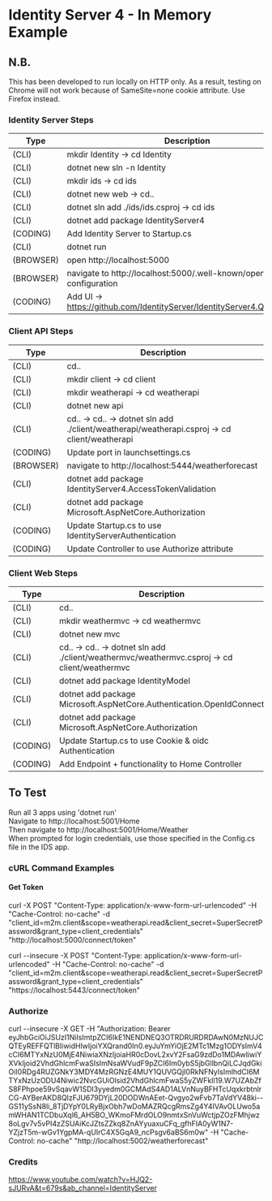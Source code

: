 # Identity Server 4 - In Memory Example

## N.B.
This has been developed to run locally on HTTP only. As a result, testing on Chrome will not work because of SameSite=none cookie attribute. Use Firefox instead.


### Identity Server Steps
| Type | Description |
|---|---|
| (CLI) | mkdir Identity						-> cd Identity |
| (CLI) | dotnet new sln -n Identity |
| (CLI) | mkdir ids								-> cd ids |
| (CLI) | dotnet new web						-> cd.. |
| (CLI) | dotnet sln add ./ids/ids.csproj		-> cd ids |
| (CLI) | dotnet add package IdentityServer4 |
| (CODING) | Add Identity Server to Startup.cs |
| (CLI) | dotnet run |
| (BROWSER) | open http://localhost:5000 |
| (BROWSER) | navigate to http://localhost:5000/.well-known/openid-configuration |
| (CODING) | Add UI -> https://github.com/IdentityServer/IdentityServer4.Quickstart.UI |



### Client API Steps
| Type | Description |
|---|---|
| (CLI) | cd.. |
| (CLI) | mkdir client 	-> cd client |
| (CLI) | mkdir weatherapi 	-> cd weatherapi |
| (CLI) | dotnet new api |
| (CLI) | cd..	->	cd..	->	dotnet sln add ./client/weatherapi/weatherapi.csproj	->	cd client/weatherapi |
| (CODING) | Update port in launchsettings.cs |
| (BROWSER) | navigate to http://localhost:5444/weatherforecast |
| (CLI) | dotnet add package IdentityServer4.AccessTokenValidation |
| (CLI) | dotnet add package Microsoft.AspNetCore.Authorization |
| (CODING) | Update Startup.cs to use IdentityServerAuthentication |
| (CODING) | Update Controller to use Authorize attribute |


### Client Web Steps
| Type | Description |
|---|---|
| (CLI) | cd.. |
| (CLI) | mkdir weathermvc 	-> cd weathermvc |
| (CLI) | dotnet new mvc |
| (CLI) | cd..	->	cd..	->	dotnet sln add ./client/weathermvc/weathermvc.csproj	->	cd client/weathermvc |
| (CLI) | dotnet add package IdentityModel |
| (CLI) | dotnet add package Microsoft.AspNetCore.Authentication.OpenIdConnect |
| (CLI) | dotnet add package Microsoft.AspNetCore.Authorization |
| (CODING) | Update Startup.cs to use Cookie & oidc Authentication |
| (CODING) | Add Endpoint + functionality to Home Controller |


## To Test
Run all 3 apps using 'dotnet run' <br />
Navigate to http://localhost:5001/Home <br />
Then navigate to http://localhost:5001/Home/Weather <br />
When prompted for login credentials, use those specified in the Config.cs file in the IDS app. <br />

### cURL Command Examples
#### Get Token
curl -X POST "Content-Type: application/x-www-form-url-urlencoded" -H "Cache-Control: no-cache" -d "client_id=m2m.client&scope=weatherapi.read&client_secret=SuperSecretPassword&grant_type=client_credentials" "http://localhost:5000/connect/token"

curl --insecure -X POST "Content-Type: application/x-www-form-url-urlencoded" -H "Cache-Control: no-cache" -d "client_id=m2m.client&scope=weatherapi.read&client_secret=SuperSecretPassword&grant_type=client_credentials" "https://localhost:5443/connect/token"


### Authorize
curl --insecure -X GET -H "Authorization: Bearer eyJhbGciOiJSUzI1NiIsImtpZCI6IkE1NENDNEQ3OTRDRURDRDAwN0MzNUJCQTEyREFFQTlBIiwidHlwIjoiYXQrand0In0.eyJuYmYiOjE2MTc1Mzg1ODYsImV4cCI6MTYxNzU0MjE4NiwiaXNzIjoiaHR0cDovL2xvY2FsaG9zdDo1MDAwIiwiYXVkIjoid2VhdGhlcmFwaSIsImNsaWVudF9pZCI6Im0ybS5jbGllbnQiLCJqdGkiOiI0RDg4RUZGNkY3MDY4MzRGNzE4MUY1QUVGQjI0RkNFNyIsImlhdCI6MTYxNzUzODU4Niwic2NvcGUiOlsid2VhdGhlcmFwaS5yZWFkIl19.W7UZAbZfS8FPhpoe59vSqavW1SDl3yyedm0GCMAdS4AD1ALVnNuyBFHTcUqxkrbtnlrCG-AYBerAKD8QIzFJU679DYjL20DODWnAEet-Qvgyo2wFvb7TaVdYV48ki--GS11ySsN8Ii_8TjDYpY0LRyBjxObh7wDoMAZRQcgRmsZg4Y4IVAvOLUwo5amWHAN1TCDbuXql6_AH5BO_WKmoFMrdOLO9nmtxSnVuWctjpZOzFMhjwz8oLgv7v5vPI4zZSUAiKcJZtsZZkq8ZnAYyuaxuCFq_gfhFIA0yW1N7-YZjzT5m-wGv1YgpMA-qUIrC4X5GqA9_ncPsgv6aBS6m0w" -H "Cache-Control: no-cache" "http://localhost:5002/weatherforecast"


### Credits
https://www.youtube.com/watch?v=HJQ2-sJURvA&t=679s&ab_channel=IdentityServer
